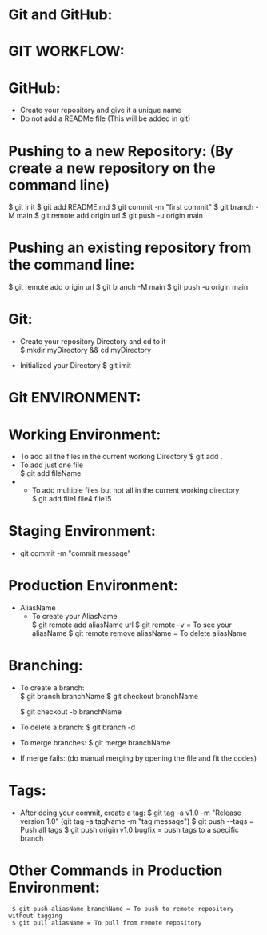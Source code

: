 # Git and GitHub:

GIT WORKFLOW: 
============= 

GitHub: 
======= 
- Create your repository and give it a unique name 
- Do not add a READMe file (This will be added in git)

Pushing to a new Repository: (By create a new repository on the command line)
===========================
  $ git init
  $ git add README.md
  $ git commit -m "first commit"
  $ git branch -M main
  $ git remote add origin url 
  $ git push -u origin main


Pushing an existing repository from the command line: 
===================================================== 
  $ git remote add origin url 
  $ git branch -M main
  $ git push -u origin main


Git: 
====
- Create your repository Directory and cd to it  
  $ mkdir myDirectory && cd myDirectory 

- Initialized your Directory 
  $ git imit 


Git ENVIRONMENT: 
================ 

# Working Environment: 
- To add all the files in the current working Directory 
  $ git add .  
- To add just one file  
  $ git add fileName  
- - To add multiple files but not all in the current working directory   
  $ git add file1 file4 file15 

# Staging Environment: 
- git commit -m "commit message"

# Production Environment: 
- AliasName 
  - To create your AliasName  
     $ git remote add aliasName url 
     $ git remote -v = To see your aliasName 
     $ git remote remove aliasName = To delete aliasName 

# Branching: 
  - To create a branch:  
     $ git branch branchName
     $ git checkout branchName 

     $ git checkout -b branchName

  - To delete a branch: 
     $ git branch -d <branchName> 

  - To merge branches: 
     $ git merge branchName 
  - If merge fails: (do manual merging by opening the file and fit the codes)

# Tags:
  - After doing your commit, create a tag: 
     $ git tag -a v1.0 -m "Release version 1.0" (git tag -a tagName -m "tag message")
     $ git push --tags = Push all tags 
     $ git push origin v1.0:bugfix = push tags to a specific branch  

# Other Commands in Production Environment: 
     $ git push aliasName branchName = To push to remote repository without tagging 
     $ git pull aliasName = To pull from remote repository  





